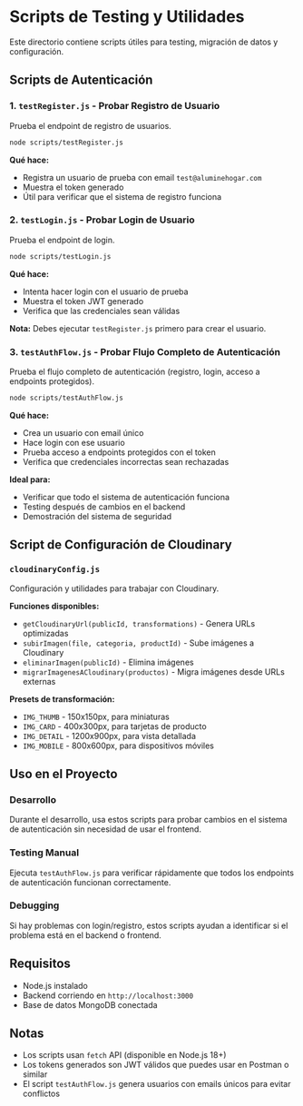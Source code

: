 # Scripts de Testing y Utilidades

Este directorio contiene scripts útiles para testing, migración de datos y configuración.

## Scripts de Autenticación

### 1. `testRegister.js` - Probar Registro de Usuario

Prueba el endpoint de registro de usuarios.

```bash
node scripts/testRegister.js
```

**Qué hace:**
- Registra un usuario de prueba con email `test@aluminehogar.com`
- Muestra el token generado
- Útil para verificar que el sistema de registro funciona

### 2. `testLogin.js` - Probar Login de Usuario

Prueba el endpoint de login.

```bash
node scripts/testLogin.js
```

**Qué hace:**
- Intenta hacer login con el usuario de prueba
- Muestra el token JWT generado
- Verifica que las credenciales sean válidas

**Nota:** Debes ejecutar `testRegister.js` primero para crear el usuario.

### 3. `testAuthFlow.js` - Probar Flujo Completo de Autenticación

Prueba el flujo completo de autenticación (registro, login, acceso a endpoints protegidos).

```bash
node scripts/testAuthFlow.js
```

**Qué hace:**
- Crea un usuario con email único
- Hace login con ese usuario
- Prueba acceso a endpoints protegidos con el token
- Verifica que credenciales incorrectas sean rechazadas

**Ideal para:**
- Verificar que todo el sistema de autenticación funciona
- Testing después de cambios en el backend
- Demostración del sistema de seguridad

## Script de Configuración de Cloudinary

### `cloudinaryConfig.js`

Configuración y utilidades para trabajar con Cloudinary.

**Funciones disponibles:**
- `getCloudinaryUrl(publicId, transformations)` - Genera URLs optimizadas
- `subirImagen(file, categoria, productId)` - Sube imágenes a Cloudinary
- `eliminarImagen(publicId)` - Elimina imágenes
- `migrarImagenesACloudinary(productos)` - Migra imágenes desde URLs externas

**Presets de transformación:**
- `IMG_THUMB` - 150x150px, para miniaturas
- `IMG_CARD` - 400x300px, para tarjetas de producto
- `IMG_DETAIL` - 1200x900px, para vista detallada
- `IMG_MOBILE` - 800x600px, para dispositivos móviles

## Uso en el Proyecto

### Desarrollo
Durante el desarrollo, usa estos scripts para probar cambios en el sistema de autenticación sin necesidad de usar el frontend.

### Testing Manual
Ejecuta `testAuthFlow.js` para verificar rápidamente que todos los endpoints de autenticación funcionan correctamente.

### Debugging
Si hay problemas con login/registro, estos scripts ayudan a identificar si el problema está en el backend o frontend.

## Requisitos

- Node.js instalado
- Backend corriendo en `http://localhost:3000`
- Base de datos MongoDB conectada

## Notas

- Los scripts usan `fetch` API (disponible en Node.js 18+)
- Los tokens generados son JWT válidos que puedes usar en Postman o similar
- El script `testAuthFlow.js` genera usuarios con emails únicos para evitar conflictos

